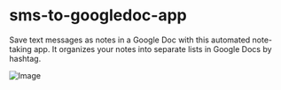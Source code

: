 # sms-to-googledoc-app
Save text messages as notes in a Google Doc with this automated note-taking app. It organizes your notes into separate lists in Google Docs by hashtag.

![Image](https://github.com/user-attachments/assets/7e53ecc2-0c6c-4f94-85f2-fbd44601a9aa)

